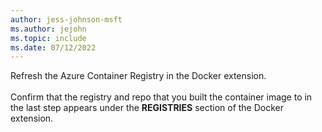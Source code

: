```yaml
---
author: jess-johnson-msft
ms.author: jejohn
ms.topic: include
ms.date: 07/12/2022
---
```


Refresh the Azure Container Registry in the Docker extension.
<br><br>
Confirm that the registry and repo that you built the container image to in the last step appears under the **REGISTRIES** section of the Docker extension.